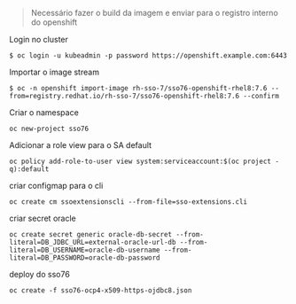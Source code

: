 > Necessário fazer o build da imagem e enviar para o registro interno do openshift

Login no cluster

```
$ oc login -u kubeadmin -p password https://openshift.example.com:6443
```

Importar o image stream

```
$ oc -n openshift import-image rh-sso-7/sso76-openshift-rhel8:7.6 --from=registry.redhat.io/rh-sso-7/sso76-openshift-rhel8:7.6 --confirm
```

Criar o namespace
```
oc new-project sso76
```

Adicionar a role view para o SA default
```
oc policy add-role-to-user view system:serviceaccount:$(oc project -q):default
```

criar configmap para o cli
```
oc create cm ssoextensionscli --from-file=sso-extensions.cli
```

criar secret oracle
```
oc create secret generic oracle-db-secret --from-literal=DB_JDBC_URL=external-oracle-url-db --from-literal=DB_USERNAME=oracle-db-username --from-literal=DB_PASSWORD=oracle-db-password
```

deploy do sso76

```
oc create -f sso76-ocp4-x509-https-ojdbc8.json
```